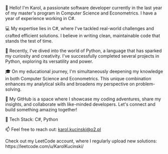 👋 Hello! I'm Karol, a passionate software developer currently in the last year of my master's program in Computer Science and Econometrics.
I have a year of experience working in C#.

💻 My expertise lies in C#, where I've tackled real-world challenges and crafted efficient solutions. I believe in writing clean, maintainable code that stands the test of time.

🐍 Recently, I've dived into the world of Python, a language that has sparked my curiosity and creativity.
    I've successfully completed several projects in Python, exploring its versatility and power.

🎓 On my educational journey, I'm simultaneously deepening my knowledge in both Computer Science and Econometrics. 
    This unique combination enhances my analytical skills and broadens my perspective on problem-solving.

🚀 My GitHub is a space where I showcase my coding adventures, share my insights, and collaborate with like-minded developers.
    Let's connect and build something amazing together!

🔧 Tech Stack: C#, Python

📫 Feel free to reach out: karol.kucinski@o2.pl

<!--[![Top Langs](https://github-readme-stats.vercel.app/api/top-langs/?username=KarolKucinski2001&layout=compact&hide=jupyter%20notebook)](https://github.com/KarolKucinski2001)--!>


Check out my LeetCode account, where I regularly upload new solutions: https://leetcode.com/u/KarolKucinski/
